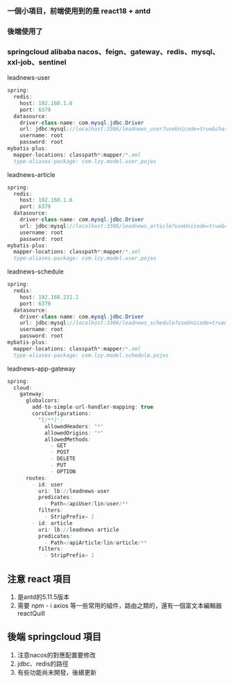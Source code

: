 ### 一個小項目，前端使用到的是 react18 + antd



### 後端使用了 

### springcloud alibaba nacos、feign、gateway、redis、mysql、xxl-job、sentinel





leadnews-user

```java
spring:
  redis:
    host: 192.168.1.6
    port: 6379
  datasource:
    driver-class-name: com.mysql.jdbc.Driver
    url: jdbc:mysql://localhost:3306/leadnews_user?useUnicode=true&characterEncoding=UTF-8&serverTimezone=UTC
    username: root
    password: root
mybatis-plus:
  mapper-locations: classpath*:mapper/*.xml
  type-aliases-package: com.lzy.model.user.pojos
```



 leadnews-article

```java
spring:
  redis:
    host: 192.168.1.6
    port: 6379
  datasource:
    driver-class-name: com.mysql.jdbc.Driver
    url: jdbc:mysql://localhost:3306/leadnews_article?useUnicode=true&characterEncoding=UTF-8&serverTimezone=UTC
    username: root
    password: root
mybatis-plus:
  mapper-locations: classpath*:mapper/*.xml
  type-aliases-package: com.lzy.model.user.pojos
```



 leadnews-schedule

```java
spring:
  redis:
    host: 192.168.231.1
    port: 6379
  datasource:
    driver-class-name: com.mysql.jdbc.Driver
    url: jdbc:mysql://localhost:3306/leadnews_schedule?useUnicode=true&characterEncoding=UTF-8&serverTimezone=UTC
    username: root
    password: root
mybatis-plus:
  mapper-locations: classpath*:mapper/*.xml
  type-aliases-package: com.lzy.model.schedule.pojos
```



leadnews-app-gateway

```java
spring:
  cloud:
    gateway:
      globalcors:
        add-to-simple-url-handler-mapping: true
        corsConfigurations:
          '[/**]':
            allowedHeaders: "*"
            allowedOrigins: "*"
            allowedMethods:
              - GET
              - POST
              - DELETE
              - PUT
              - OPTION
      routes:
        - id: user
          uri: lb://leadnews-user
          predicates:
            - Path=/apiUser/lin/user/**
          filters:
            - StripPrefix= 1
        - id: article
          uri: lb://leadnews-article
          predicates:
            - Path=/apiArticle/lin/article/**
          filters:
            - StripPrefix= 1
```



## 注意 react 項目 

1. 是antd的5.11.5版本
2. 需要 npm - i axios 等一些常用的組件，路由之類的，還有一個富文本編輯器 reactQuill 





## 後端 springcloud 項目

1. 注意nacos的對應配置要修改
2. jdbc、redis的路徑
3. 有些功能尚未開發，後續更新
